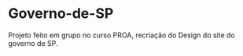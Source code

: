 # Governo-de-SP
Projeto feito em grupo no curso PROA, recriação do Design do site do governo de SP.
